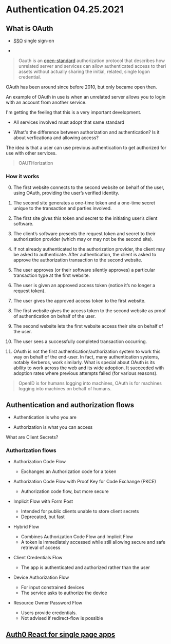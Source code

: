 # Authentication 04.25.2021

## What is OAuth

- [SSO](https://www.csoonline.com/article/2115776/what-is-sso-how-single-sign-on-improves-security-and-the-user-experience.html) single sign-on

- 

> Oauth is an [open-standard](https://en.wikipedia.org/wiki/Open_standard) authorization protocol that describes how unrelated server and services can allow authenticated access to theri assets without actually sharing the initial, related, single logon credential.

OAuth has been around since before 2010, but only became open then.

An example of OAuth in use is when an unrelated server allows you to login with an account from another service.

I'm getting the feeling that this is a very important development.

- All services involved must adopt that same standard

- What's the difference between authorization and authentication? Is it about verficationa and allowing access?

The idea is that a user can use previous authentication to get authorized for use with other services.

> OAUTHorization

### How it works

0. The first website connects to the second website on behalf of the user, using OAuth, providing the user’s verified identity.

1. The second site generates a one-time token and a one-time secret unique to the transaction and parties involved.

2. The first site gives this token and secret to the initiating user’s client software.

3. The client’s software presents the request token and secret to their authorization provider (which may or may not be the second site).

4. If not already authenticated to the authorization provider, the client may be asked to authenticate. After authentication, the client is asked to approve the authorization transaction to the second website.

5. The user approves (or their software silently approves) a particular transaction type at the first website.

6. The user is given an approved access token (notice it’s no longer a request token).

7. The user gives the approved access token to the first website.

8. The first website gives the access token to the second website as proof of authentication on behalf of the user.

9. The second website lets the first website access their site on behalf of the user.

10. The user sees a successfully completed transaction occurring.

11. OAuth is not the first authentication/authorization system to work this way on behalf of the end-user. In fact, many authentication systems, notably Kerberos, work similarly. What is special about OAuth is its ability to work across the web and its wide adoption. It succeeded with adoption rates where previous attempts failed (for various reasons).

> OpenID is for humans logging into machines, OAuth is for machines logging into machines on behalf of humans.

## Authentication and authorization flows

- Authentication is who you are

- Authorization is what you can access

What are Client Secrets?

### Authorization flows

- Authorization Code Flow
  - Exchanges an Authorization code for a token

- Authorization Code Flow with Proof Key for Code Exchange (PKCE)
  - Authorization code flow, but more secure

- Implicit Flow with Form Post
  - Intended for public clients unable to store client secrets
  - Deprecated, but fast

- Hybrid Flow
  - Combines Authorization Code Flow and Implicit Flow
  - A token is immediately accessed while still allowing secure and safe retrieval of access

- Client Credentials Flow
  - The app is authenticated and authorized rather than the user

- Device Authorization Flow
  - For input constrained devices
  - The service asks to authorize the device

- Resource Owner Password Flow
  - Users provide credentials.
  - Not advised if redirect-flow is possible

## [Auth0 React for single page apps](https://auth0.com/docs/libraries/auth0-react)